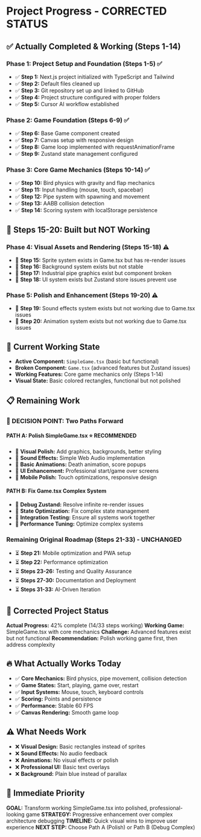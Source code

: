 # Project Progress - CORRECTED STATUS

## ✅ Actually Completed & Working (Steps 1-14)

### Phase 1: Project Setup and Foundation (Steps 1-5) ✅
- ✅ **Step 1:** Next.js project initialized with TypeScript and Tailwind
- ✅ **Step 2:** Default files cleaned up
- ✅ **Step 3:** Git repository set up and linked to GitHub
- ✅ **Step 4:** Project structure configured with proper folders
- ✅ **Step 5:** Cursor AI workflow established

### Phase 2: Game Foundation (Steps 6-9) ✅
- ✅ **Step 6:** Base Game component created
- ✅ **Step 7:** Canvas setup with responsive design
- ✅ **Step 8:** Game loop implemented with requestAnimationFrame
- ✅ **Step 9:** Zustand state management configured

### Phase 3: Core Game Mechanics (Steps 10-14) ✅
- ✅ **Step 10:** Bird physics with gravity and flap mechanics
- ✅ **Step 11:** Input handling (mouse, touch, spacebar)
- ✅ **Step 12:** Pipe system with spawning and movement
- ✅ **Step 13:** AABB collision detection
- ✅ **Step 14:** Scoring system with localStorage persistence

## 🚨 Steps 15-20: Built but NOT Working

### Phase 4: Visual Assets and Rendering (Steps 15-18) ⚠️
- 🔴 **Step 15:** Sprite system exists in Game.tsx but has re-render issues
- 🔴 **Step 16:** Background system exists but not stable
- 🔴 **Step 17:** Industrial pipe graphics exist but component broken
- 🔴 **Step 18:** UI system exists but Zustand store issues prevent use

### Phase 5: Polish and Enhancement (Steps 19-20) ⚠️
- 🔴 **Step 19:** Sound effects system exists but not working due to Game.tsx issues
- 🔴 **Step 20:** Animation system exists but not working due to Game.tsx issues

## 🎯 Current Working State
- **Active Component:** `SimpleGame.tsx` (basic but functional)
- **Broken Component:** `Game.tsx` (advanced features but Zustand issues)
- **Working Features:** Core game mechanics only (Steps 1-14)
- **Visual State:** Basic colored rectangles, functional but not polished

## 📋 Remaining Work

### 🎯 DECISION POINT: Two Paths Forward

#### PATH A: Polish SimpleGame.tsx ⭐ RECOMMENDED
- 🎯 **Visual Polish:** Add graphics, backgrounds, better styling
- 🎯 **Sound Effects:** Simple Web Audio implementation  
- 🎯 **Basic Animations:** Death animation, score popups
- 🎯 **UI Enhancement:** Professional start/game over screens
- 🎯 **Mobile Polish:** Touch optimizations, responsive design

#### PATH B: Fix Game.tsx Complex System
- 🎯 **Debug Zustand:** Resolve infinite re-render issues
- 🎯 **State Optimization:** Fix complex state management
- 🎯 **Integration Testing:** Ensure all systems work together
- 🎯 **Performance Tuning:** Optimize complex systems

### Remaining Original Roadmap (Steps 21-33) - UNCHANGED
- ⏳ **Step 21:** Mobile optimization and PWA setup
- ⏳ **Step 22:** Performance optimization
- ⏳ **Steps 23-26:** Testing and Quality Assurance
- ⏳ **Steps 27-30:** Documentation and Deployment  
- ⏳ **Steps 31-33:** AI-Driven Iteration

## 🎯 Corrected Project Status
**Actual Progress:** 42% complete (14/33 steps working)
**Working Game:** SimpleGame.tsx with core mechanics
**Challenge:** Advanced features exist but not functional
**Recommendation:** Polish working game first, then address complexity

## 🔥 What Actually Works Today
- ✅ **Core Mechanics:** Bird physics, pipe movement, collision detection
- ✅ **Game States:** Start, playing, game over, restart
- ✅ **Input Systems:** Mouse, touch, keyboard controls  
- ✅ **Scoring:** Points and persistence
- ✅ **Performance:** Stable 60 FPS
- ✅ **Canvas Rendering:** Smooth game loop

## ⚠️ What Needs Work
- ❌ **Visual Design:** Basic rectangles instead of sprites
- ❌ **Sound Effects:** No audio feedback
- ❌ **Animations:** No visual effects or polish
- ❌ **Professional UI:** Basic text overlays
- ❌ **Background:** Plain blue instead of parallax

## 🚀 Immediate Priority
**GOAL:** Transform working SimpleGame.tsx into polished, professional-looking game
**STRATEGY:** Progressive enhancement over complex architecture debugging
**TIMELINE:** Quick visual wins to improve user experience
**NEXT STEP:** Choose Path A (Polish) or Path B (Debug Complex) 